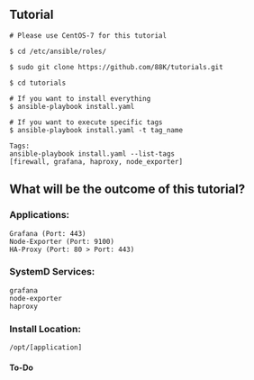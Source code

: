 ## Tutorial
```
# Please use CentOS-7 for this tutorial

$ cd /etc/ansible/roles/ 

$ sudo git clone https://github.com/88K/tutorials.git

$ cd tutorials

# If you want to install everything
$ ansible-playbook install.yaml

# If you want to execute specific tags
$ ansible-playbook install.yaml -t tag_name

Tags:
ansible-playbook install.yaml --list-tags
[firewall, grafana, haproxy, node_exporter]
```

## What will be the outcome of this tutorial?

### Applications: 
```
Grafana (Port: 443)
Node-Exporter (Port: 9100)
HA-Proxy (Port: 80 > Port: 443)
```
### SystemD Services:
```
grafana 
node-exporter
haproxy
```

### Install Location:
```
/opt/[application]
```


#### To-Do





